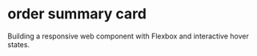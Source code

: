 # order summary card
 Building a responsive web component with Flexbox and interactive hover states.
